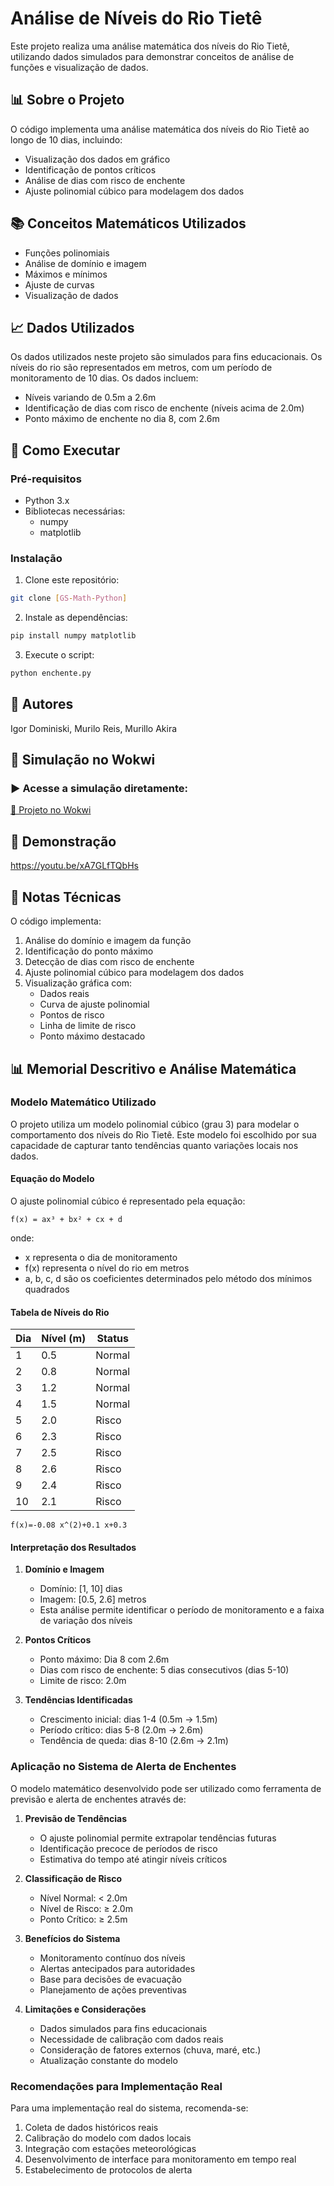 # Análise de Níveis do Rio Tietê

Este projeto realiza uma análise matemática dos níveis do Rio Tietê, utilizando dados simulados para demonstrar conceitos de análise de funções e visualização de dados.

## 📊 Sobre o Projeto

O código implementa uma análise matemática dos níveis do Rio Tietê ao longo de 10 dias, incluindo:
- Visualização dos dados em gráfico
- Identificação de pontos críticos
- Análise de dias com risco de enchente
- Ajuste polinomial cúbico para modelagem dos dados

## 📚 Conceitos Matemáticos Utilizados

- Funções polinomiais
- Análise de domínio e imagem
- Máximos e mínimos
- Ajuste de curvas
- Visualização de dados


## 📈 Dados Utilizados

Os dados utilizados neste projeto são simulados para fins educacionais. Os níveis do rio são representados em metros, com um período de monitoramento de 10 dias. Os dados incluem:
- Níveis variando de 0.5m a 2.6m
- Identificação de dias com risco de enchente (níveis acima de 2.0m)
- Ponto máximo de enchente no dia 8, com 2.6m

## 🚀 Como Executar

### Pré-requisitos
- Python 3.x
- Bibliotecas necessárias:
  - numpy
  - matplotlib

### Instalação

1. Clone este repositório:
```bash
git clone [GS-Math-Python]
```

2. Instale as dependências:
```bash
pip install numpy matplotlib
```

3. Execute o script:
```bash
python enchente.py
```

## 👥 Autores

Igor Dominiski, Murilo Reis, Murillo Akira

## 🧪 Simulação no Wokwi

### ▶️ Acesse a simulação diretamente:
[🔗 Projeto no Wokwi](https://wokwi.com/projects/432129309991925761)

## 🎥 Demonstração

https://youtu.be/xA7GLfTQbHs

## 📝 Notas Técnicas

O código implementa:
1. Análise do domínio e imagem da função
2. Identificação do ponto máximo
3. Detecção de dias com risco de enchente
4. Ajuste polinomial cúbico para modelagem dos dados
5. Visualização gráfica com:
   - Dados reais
   - Curva de ajuste polinomial
   - Pontos de risco
   - Linha de limite de risco
   - Ponto máximo destacado
  
## 📊 Memorial Descritivo e Análise Matemática

### Modelo Matemático Utilizado

O projeto utiliza um modelo polinomial cúbico (grau 3) para modelar o comportamento dos níveis do Rio Tietê. Este modelo foi escolhido por sua capacidade de capturar tanto tendências quanto variações locais nos dados.

#### Equação do Modelo
O ajuste polinomial cúbico é representado pela equação:
```
f(x) = ax³ + bx² + cx + d
```
onde:
- x representa o dia de monitoramento
- f(x) representa o nível do rio em metros
- a, b, c, d são os coeficientes determinados pelo método dos mínimos quadrados

#### Tabela de Níveis do Rio
| Dia | Nível (m) | Status |
|-----|-----------|---------|
| 1   | 0.5       | Normal  |
| 2   | 0.8       | Normal  |
| 3   | 1.2       | Normal  |
| 4   | 1.5       | Normal  |
| 5   | 2.0       | Risco   |
| 6   | 2.3       | Risco   |
| 7   | 2.5       | Risco   |
| 8   | 2.6       | Risco   |
| 9   | 2.4       | Risco   |
| 10  | 2.1       | Risco   |

```
f(x)=-0.08 x^(2)+0.1 x+0.3
```


#### Interpretação dos Resultados

1. **Domínio e Imagem**
   - Domínio: [1, 10] dias
   - Imagem: [0.5, 2.6] metros
   - Esta análise permite identificar o período de monitoramento e a faixa de variação dos níveis

2. **Pontos Críticos**
   - Ponto máximo: Dia 8 com 2.6m
   - Dias com risco de enchente: 5 dias consecutivos (dias 5-10)
   - Limite de risco: 2.0m

3. **Tendências Identificadas**
   - Crescimento inicial: dias 1-4 (0.5m → 1.5m)
   - Período crítico: dias 5-8 (2.0m → 2.6m)
   - Tendência de queda: dias 8-10 (2.6m → 2.1m)

### Aplicação no Sistema de Alerta de Enchentes

O modelo matemático desenvolvido pode ser utilizado como ferramenta de previsão e alerta de enchentes através de:

1. **Previsão de Tendências**
   - O ajuste polinomial permite extrapolar tendências futuras
   - Identificação precoce de períodos de risco
   - Estimativa do tempo até atingir níveis críticos

2. **Classificação de Risco**
   - Nível Normal: < 2.0m
   - Nível de Risco: ≥ 2.0m
   - Ponto Crítico: ≥ 2.5m

3. **Benefícios do Sistema**
   - Monitoramento contínuo dos níveis
   - Alertas antecipados para autoridades
   - Base para decisões de evacuação
   - Planejamento de ações preventivas

4. **Limitações e Considerações**
   - Dados simulados para fins educacionais
   - Necessidade de calibração com dados reais
   - Consideração de fatores externos (chuva, maré, etc.)
   - Atualização constante do modelo

### Recomendações para Implementação Real

Para uma implementação real do sistema, recomenda-se:
1. Coleta de dados históricos reais
2. Calibração do modelo com dados locais
3. Integração com estações meteorológicas
4. Desenvolvimento de interface para monitoramento em tempo real
5. Estabelecimento de protocolos de alerta


